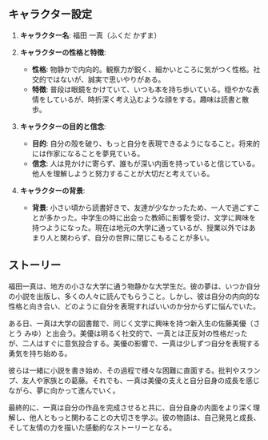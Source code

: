 ## キャラクター設定

1. **キャラクター名**: 福田 一真（ふくだ かずま）

2. **キャラクターの性格と特徴**:
   - **性格**: 物静かで内向的。観察力が鋭く、細かいところに気がつく性格。社交的ではないが、誠実で思いやりがある。
   - **特徴**: 普段は眼鏡をかけていて、いつも本を持ち歩いている。穏やかな表情をしているが、時折深く考え込むような顔をする。趣味は読書と散歩。

3. **キャラクターの目的と信念**:
   - **目的**: 自分の殻を破り、もっと自分を表現できるようになること。将来的には作家になることを夢見ている。
   - **信念**: 人は見かけに寄らず、誰もが深い内面を持っていると信じている。他人を理解しようと努力することが大切だと考えている。

4. **キャラクターの背景**:
   - **背景**: 小さい頃から読書好きで、友達が少なかったため、一人で過ごすことが多かった。中学生の時に出会った教師に影響を受け、文学に興味を持つようになった。現在は地元の大学に通っているが、授業以外ではあまり人と関わらず、自分の世界に閉じこもることが多い。

## ストーリー

福田一真は、地方の小さな大学に通う物静かな大学生だ。彼の夢は、いつか自分の小説を出版し、多くの人々に読んでもらうこと。しかし、彼は自分の内向的な性格と向き合い、どのように自分を表現すればいいのか分からずに悩んでいた。

ある日、一真は大学の図書館で、同じく文学に興味を持つ新入生の佐藤美優（さとう みゆ）と出会う。美優は明るく社交的で、一真とは正反対の性格だったが、二人はすぐに意気投合する。美優の影響で、一真は少しずつ自分を表現する勇気を持ち始める。

彼らは一緒に小説を書き始め、その過程で様々な困難に直面する。批判やスランプ、友人や家族との葛藤。それでも、一真は美優の支えと自分自身の成長を感じながら、夢に向かって進んでいく。

最終的に、一真は自分の作品を完成させると共に、自分自身の内面をより深く理解し、他人ともっと関わることの大切さを学ぶ。彼の物語は、自己発見と成長、そして友情の力を描いた感動的なストーリーとなる。